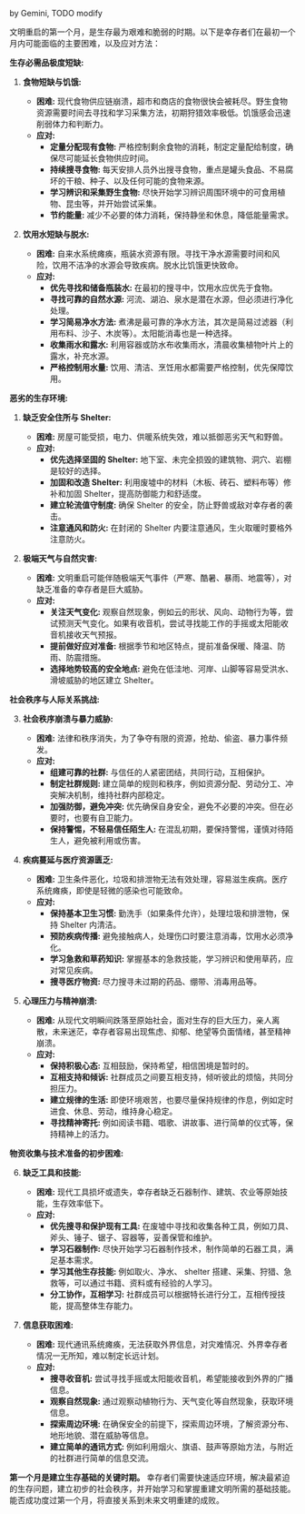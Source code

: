 by Gemini, TODO modify

文明重启的第一个月，是生存最为艰难和脆弱的时期。以下是幸存者们在最初一个月内可能面临的主要困难，以及应对方法：

**生存必需品极度短缺:**

1. **食物短缺与饥饿:**
    
    - **困难:** 现代食物供应链崩溃，超市和商店的食物很快会被耗尽。野生食物资源需要时间去寻找和学习采集方法，初期狩猎效率极低。饥饿感会迅速削弱体力和判断力。
    - **应对:**
        - **定量分配现有食物:** 严格控制剩余食物的消耗，制定定量配给制度，确保尽可能延长食物供应时间。
        - **持续搜寻食物:** 每天安排人员外出搜寻食物，重点是罐头食品、不易腐坏的干粮、种子、以及任何可能的食物来源。
        - **学习辨识和采集野生食物:** 尽快开始学习辨识周围环境中的可食用植物、昆虫等，并开始尝试采集。
        - **节约能量:** 减少不必要的体力消耗，保持静坐和休息，降低能量需求。
2. **饮用水短缺与脱水:**
    
    - **困难:** 自来水系统瘫痪，瓶装水资源有限。寻找干净水源需要时间和风险，饮用不洁净的水源会导致疾病。脱水比饥饿更快致命。
    - **应对:**
        - **优先寻找和储备瓶装水:** 在最初的搜寻中，饮用水应优先于食物。
        - **寻找可靠的自然水源:** 河流、湖泊、泉水是潜在水源，但必须进行净化处理。
        - **学习简易净水方法:** 煮沸是最可靠的净水方法，其次是简易过滤器（利用布料、沙子、木炭等）。太阳能消毒也是一种选择。
        - **收集雨水和露水:** 利用容器或防水布收集雨水，清晨收集植物叶片上的露水，补充水源。
        - **严格控制用水量:** 饮用、清洁、烹饪用水都需要严格控制，优先保障饮用。

**恶劣的生存环境:**

1. **缺乏安全住所与 Shelter:**
    
    - **困难:** 房屋可能受损，电力、供暖系统失效，难以抵御恶劣天气和野兽。
    - **应对:**
        - **优先选择坚固的 Shelter:** 地下室、未完全损毁的建筑物、洞穴、岩棚是较好的选择。
        - **加固和改造 Shelter:** 利用废墟中的材料（木板、砖石、塑料布等）修补和加固 Shelter，提高防御能力和舒适度。
        - **建立轮流值守制度:** 确保 Shelter 的安全，防止野兽或敌对幸存者的袭击。
        - **注意通风和防火:** 在封闭的 Shelter 内要注意通风，生火取暖时要格外注意防火。
2. **极端天气与自然灾害:**
    
    - **困难:** 文明重启可能伴随极端天气事件（严寒、酷暑、暴雨、地震等），对缺乏准备的幸存者是巨大威胁。
    - **应对:**
        - **关注天气变化:** 观察自然现象，例如云的形状、风向、动物行为等，尝试预测天气变化。如果有收音机，尝试寻找能工作的手摇或太阳能收音机接收天气预报。
        - **提前做好应对准备:** 根据季节和地区特点，提前准备保暖、降温、防雨、防震措施。
        - **选择地势较高的安全地点:** 避免在低洼地、河岸、山脚等容易受洪水、滑坡威胁的地区建立 Shelter。

**社会秩序与人际关系挑战:**

3. **社会秩序崩溃与暴力威胁:**
    
    - **困难:** 法律和秩序消失，为了争夺有限的资源，抢劫、偷盗、暴力事件频发。
    - **应对:**
        - **组建可靠的社群:** 与信任的人紧密团结，共同行动，互相保护。
        - **制定社群规则:** 建立简单的规则和秩序，例如资源分配、劳动分工、冲突解决机制，维持社群内部稳定。
        - **加强防御，避免冲突:** 优先确保自身安全，避免不必要的冲突。但在必要时，也要有自卫能力。
        - **保持警惕，不轻易信任陌生人:** 在混乱初期，要保持警惕，谨慎对待陌生人，避免被利用或伤害。
4. **疾病蔓延与医疗资源匮乏:**
    
    - **困难:** 卫生条件恶化，垃圾和排泄物无法有效处理，容易滋生疾病。医疗系统瘫痪，即使是轻微的感染也可能致命。
    - **应对:**
        - **保持基本卫生习惯:** 勤洗手（如果条件允许），处理垃圾和排泄物，保持 Shelter 内清洁。
        - **预防疾病传播:** 避免接触病人，处理伤口时要注意消毒，饮用水必须净化。
        - **学习急救和草药知识:** 掌握基本的急救技能，学习辨识和使用草药，应对常见疾病。
        - **搜寻医疗物资:** 尽力搜寻未过期的药品、绷带、消毒用品等。
5. **心理压力与精神崩溃:**
    
    - **困难:** 从现代文明瞬间跌落至原始社会，面对生存的巨大压力，亲人离散，未来迷茫，幸存者容易出现焦虑、抑郁、绝望等负面情绪，甚至精神崩溃。
    - **应对:**
        - **保持积极心态:** 互相鼓励，保持希望，相信困境是暂时的。
        - **互相支持和倾诉:** 社群成员之间要互相支持，倾听彼此的烦恼，共同分担压力。
        - **建立规律的生活:** 即使环境艰苦，也要尽量保持规律的作息，例如定时进食、休息、劳动，维持身心稳定。
        - **寻找精神寄托:** 例如阅读书籍、唱歌、讲故事、进行简单的仪式等，保持精神上的活力。

**物资收集与技术准备的初步困难:**

6. **缺乏工具和技能:**
    
    - **困难:** 现代工具损坏或遗失，幸存者缺乏石器制作、建筑、农业等原始技能，生存效率低下。
    - **应对:**
        - **优先搜寻和保护现有工具:** 在废墟中寻找和收集各种工具，例如刀具、斧头、锤子、锯子、容器等，妥善保管和维护。
        - **学习石器制作:** 尽快开始学习石器制作技术，制作简单的石器工具，满足基本需求。
        - **学习其他生存技能:** 例如取火、净水、 shelter 搭建、采集、狩猎、急救等，可以通过书籍、资料或有经验的人学习。
        - **分工协作，互相学习:** 社群成员可以根据特长进行分工，互相传授技能，提高整体生存能力。
7. **信息获取困难:**
    
    - **困难:** 现代通讯系统瘫痪，无法获取外界信息，对灾难情况、外界幸存者情况一无所知，难以制定长远计划。
    - **应对:**
        - **搜寻收音机:** 尝试寻找手摇或太阳能收音机，希望能接收到外界的广播信息。
        - **观察自然现象:** 通过观察动植物行为、天气变化等自然现象，获取环境信息。
        - **探索周边环境:** 在确保安全的前提下，探索周边环境，了解资源分布、地形地貌、潜在威胁等信息。
        - **建立简单的通讯方式:** 例如利用烟火、旗语、鼓声等原始方法，与附近的社群进行简单的信息交流。

**第一个月是建立生存基础的关键时期。** 幸存者们需要快速适应环境，解决最紧迫的生存问题，建立初步的社会秩序，并开始学习和掌握重建文明所需的基础技能。 能否成功度过第一个月，将直接关系到未来文明重建的成败。